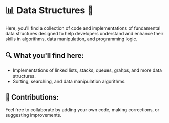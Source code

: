 # 📊 Data Structures 🧮

Here, you'll find a collection of code and implementations of fundamental data structures designed to help developers understand and enhance their skills in algorithms, data manipulation, and programming logic.

## 🔍 What you'll find here:

- Implementations of linked lists, stacks, queues, grahps, and more data structures.
- Sorting, searching, and data manipulation algorithms.

## 🤝 Contributions:

Feel free to collaborate by adding your own code, making corrections, or suggesting improvements.
